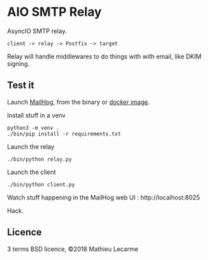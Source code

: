 AIO SMTP Relay
==============

AsyncIO SMTP relay.

    client -> relay -> Postfix -> target

Relay will handle middlewares to do things with with email, like DKIM signing.


Test it
-------

Launch [MailHog](https://github.com/mailhog/MailHog), from the binary or [docker image](https://hub.docker.com/r/mailhog/mailhog/).

Install stuff in a venv

    python3 -m venv .
    ./bin/pip install -r requirements.txt

Launch the relay

    ./bin/python relay.py

Launch the client

    ./bin/python client.py

Watch stuff happening in the MailHog web UI : http://localhost:8025

Hack.

Licence
-------

3 terms BSD licence, ©2018 Mathieu Lecarme
